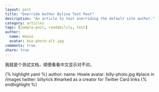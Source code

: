 ```yaml
---
layout: post
title: "Override Author Byline Test Post"
description: "An article to test overriding the default site author."
category: articles
tags: [sample-post, readability, test]
author:
  name: Howie
  avatar: bio-photo-alt.jpg
comments: true
share: true
---
```


我就是个测试文档，顺便看看中文显示对不对。

{% highlight yaml %}
author:
  name: Howie
  avatar: billy-photo.jpg    #place in /images
  twitter: billyrick         #marked as a creator for Twitter Card links
{% endhighlight %}
